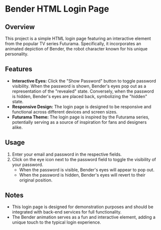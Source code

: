 # Bender HTML Login Page

## Overview
This project is a simple HTML login page featuring an interactive element from the popular TV series Futurama. Specifically, it incorporates an animated depiction of Bender, the robot character known for his unique personality.

## Features
- **Interactive Eyes:** Click the "Show Password" button to toggle password visibility. When the password is shown, Bender's eyes pop out as a representation of the "revealed" state. Conversely, when the password is hidden, Bender's eyes are placed back, symbolizing the "hidden" state.
- **Responsive Design:** The login page is designed to be responsive and functional across different devices and screen sizes.
- **Futurama Theme:** The login page is inspired by the Futurama series, potentially serving as a source of inspiration for fans and designers alike.

## Usage
1. Enter your email and password in the respective fields.
2. Click on the eye icon next to the password field to toggle the visibility of your password.
   - When the password is visible, Bender's eyes will appear to pop out.
   - When the password is hidden, Bender's eyes will revert to their original position.

## Notes
- This login page is designed for demonstration purposes and should be integrated with back-end services for full functionality.
- The Bender animation serves as a fun and interactive element, adding a unique touch to the typical login experience.
